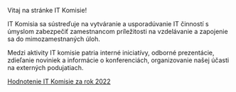 Vitaj na stránke IT Komisie!

IT Komisia sa sústreďuje na vytváranie a usporadúvanie IT činností s úmyslom zabezpečiť zamestnancom príležitosti na vzdelávanie a zapojenie sa do mimozamestnaných úloh.

Medzi aktivity IT komisie patria interné iniciatívy, odborné prezentácie, zdieľanie noviniek a informácie o konferenciách, organizovanie našej účasti na externých podujatiach.

[Hodnotenie IT Komisie za rok 2022](https://docs.google.com/presentation/d/14ph65FHLhrDfc58J-mK-LUNXV0RLDjq2_xo4lHJ8wek/edit#slide=id.p)